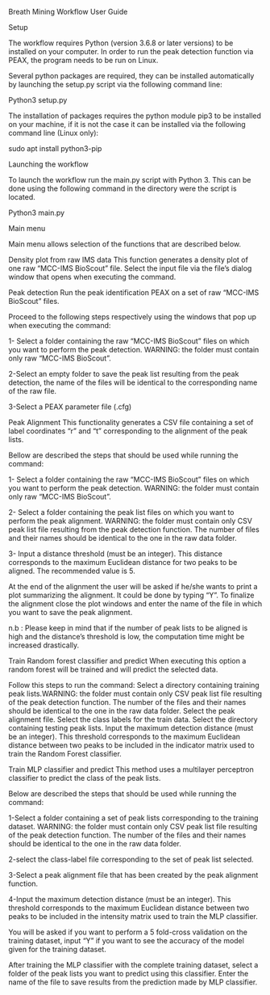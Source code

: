 Breath Mining Workflow
User Guide


Setup

The workflow requires Python (version 3.6.8 or later versions) to be installed on your computer.
In order to run the peak detection function via PEAX, the program needs to be run on Linux. 

Several python packages are required, they can be installed automatically by launching the setup.py script via the following command line:

Python3 setup.py

The installation of packages requires the python module pip3 to be installed on your machine, if it is not the case it can be installed via the following command line (Linux only):

sudo apt install python3-pip

Launching the workflow

To launch the workflow run the main.py script with Python 3. This can be done using the following command in the directory were the script is located. 

Python3 main.py

Main menu

Main menu allows selection of the functions that are described below. 

Density plot from raw IMS data
This function generates a density plot of one raw “MCC-IMS BioScout” file. 
Select the input file via the file’s dialog window that opens when executing the command. 

Peak detection
Run the peak identification PEAX on a set of raw “MCC-IMS BioScout” files. 

Proceed to the following steps respectively using the windows that pop up when executing the command:

1- Select a folder containing the raw “MCC-IMS BioScout” files on which you want to perform the peak detection. WARNING: the folder must contain only raw “MCC-IMS BioScout”.

2-Select an empty folder to save the peak list resulting from the peak detection, the name of the files will be identical to the corresponding name of the raw file. 

3-Select a PEAX parameter file (.cfg)


Peak Alignment
This functionality generates a CSV file containing a set of label coordinates “r” and “t” corresponding to the alignment of the peak lists. 

Bellow are described the steps that should be used while running the command:

1- Select a folder containing the raw “MCC-IMS BioScout” files on which you want to perform the peak detection. WARNING: the folder must contain only raw “MCC-IMS BioScout”.

2- Select a folder containing the peak list files on which you want to perform the peak alignment. WARNING: the folder must contain only CSV peak list file resulting from the peak detection function. The number of files and their names should be identical to the one in the raw data folder.

3- Input a distance threshold (must be an integer). This distance corresponds to the maximum Euclidean distance for two peaks to be aligned. The recommended value is 5.

At the end of the alignment the user will be asked if he/she wants to print a plot summarizing the alignment. It could be done by typing “Y”. To finalize the alignment close the plot windows and enter the name of the file in which you want to save the peak alignment. 

n.b : Please keep in mind that if the number of peak lists to be aligned is high and the distance’s threshold is low, the computation time might be increased drastically.


Train Random forest classifier and predict
When executing this option a random forest will be trained and will predict the selected data.

Follow this steps to run the command:
Select a directory containing training peak lists.WARNING: the folder must contain only CSV peak list file resulting of the peak detection function. The number of the files and their names should be identical to the one in the raw data folder.
Select the peak alignment file.
Select the class labels for the train data.
Select the directory containing testing peak lists.
Input the maximum detection distance (must be an integer). This threshold corresponds to the maximum Euclidean distance between two peaks to be included in the indicator matrix used to train the Random Forest classifier.

Train MLP classifier and predict
This method uses a multilayer perceptron classifier to predict the class of the peak lists. 

Below are described the steps that should be used while running the command:

1-Select a folder containing a set of peak lists corresponding to the training dataset. WARNING: the folder must contain only CSV peak list file resulting of the peak detection function. The number of the files and their names should be identical to the one in the raw data folder.

2-select the class-label file corresponding to the set of peak list selected.

3-Select a peak alignment file that has been created by the peak alignment function. 

4-Input the maximum detection distance (must be an integer). This threshold corresponds to the maximum Euclidean distance between two peaks to be included in the intensity matrix used to train the MLP classifier. 

You will be asked if you want to perform a 5 fold-cross validation on the training dataset, input “Y” if you want to see the accuracy of the model given for the training dataset. 

After training the MLP classifier with the complete training dataset, select a folder of the peak lists you want to predict using this classifier. 
Enter the name of the file to save results from the prediction made by MLP classifier. 


